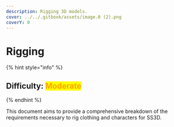 ```yaml
---
description: Rigging 3D models.
cover: ../../.gitbook/assets/image.0 (2).png
coverY: 0
---
```


# Rigging

{% hint style="info" %}
## Difficulty: <mark style="color:orange;">**Moderate**</mark>
{% endhint %}

This document aims to provide a comprehensive breakdown of the requirements necessary to rig clothing and characters for SS3D.
